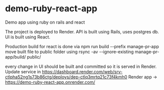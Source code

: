 # demo-ruby-react-app
Demo app using ruby on rails and react

The project is deployed to Render.
API is built using Rails, uses postgres db.
UI is built using React.

Production build for react is done via npm run build --prefix manage-pr-app
move built file to public folder using  rsync -av --ignore-existing manage-pr-app/build/ public/

every change in UI should be built and committed so it is served in Render.
Update service in https://dashboard.render.com/web/srv-ctlpha52ng1s73b86ctg/deploys/dep-ctlq3mrtq21c73f4kmh0 
Render app -> https://demo-ruby-react-app.onrender.com/ 

